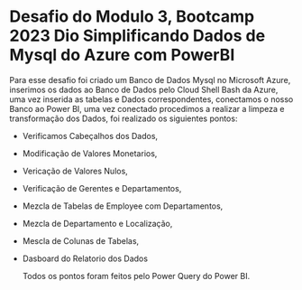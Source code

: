 # Desafio do Modulo 3, Bootcamp 2023 Dio Simplificando Dados de Mysql do Azure com PowerBI

Para esse desafio foi criado um Banco de Dados Mysql no Microsoft Azure, inserimos os dados ao Banco de Dados pelo Cloud Shell Bash da Azure, uma vez inserida as tabelas e Dados correspondentes, conectamos o nosso Banco ao Power BI, uma vez conectado procedimos a realizar a limpeza e transformação dos Dados, foi realizado os siguientes pontos:

- Verificamos Cabeçalhos dos Dados,
- Modificação de Valores Monetarios,
- Vericação de Valores Nulos,
- Verificação de Gerentes e Departamentos,
- Mezcla de Tabelas de Employee com Departamentos,
- Mezcla de Departamento e Localização,
- Mescla de Colunas de Tabelas,
- Dasboard do Relatorio dos Dados

  Todos os pontos foram feitos pelo Power Query do Power BI.
